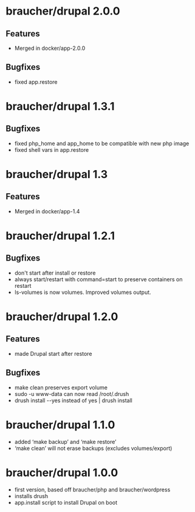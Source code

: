 # braucher/drupal 2.0.0

## Features
  - Merged in docker/app-2.0.0

## Bugfixes
  - fixed app.restore

# braucher/drupal 1.3.1

## Bugfixes
  - fixed php_home and app_home to be compatible with new php image
  - fixed shell vars in app.restore

# braucher/drupal 1.3

## Features
  - Merged in docker/app-1.4

# braucher/drupal 1.2.1

## Bugfixes
  - don't start after install or restore
  - always start/restart with command=start to preserve containers on restart
  - ls-volumes is now volumes. Improved volumes output.

# braucher/drupal 1.2.0

## Features
  - made Drupal start after restore

## Bugfixes
  - make clean preserves export volume
  - sudo -u www-data can now read /root/.drush
  - drush install --yes instead of yes | drush install

# braucher/drupal 1.1.0
  - added ‘make backup’ and ‘make restore’
  - ‘make clean’ will not erase backups (excludes volumes/export)

# braucher/drupal 1.0.0
  - first version, based off braucher/php and braucher/wordpress
  - installs drush
  - app.install script to install Drupal on boot
